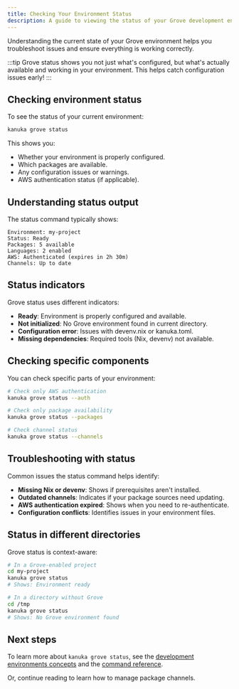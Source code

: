 ```yaml
---
title: Checking Your Environment Status
description: A guide to viewing the status of your Grove development environment using Kānuka.
---
```


Understanding the current state of your Grove environment helps you troubleshoot issues and ensure everything is working correctly.

:::tip
Grove status shows you not just what's configured, but what's actually available and working in your environment. This helps catch configuration issues early!
:::

## Checking environment status

To see the status of your current environment:

```bash
kanuka grove status
```

This shows you:
- Whether your environment is properly configured.
- Which packages are available.
- Any configuration issues or warnings.
- AWS authentication status (if applicable).

## Understanding status output

The status command typically shows:

```
Environment: my-project
Status: Ready
Packages: 5 available
Languages: 2 enabled
AWS: Authenticated (expires in 2h 30m)
Channels: Up to date
```

## Status indicators

Grove status uses different indicators:

- **Ready**: Environment is properly configured and available.
- **Not initialized**: No Grove environment found in current directory.
- **Configuration error**: Issues with devenv.nix or kanuka.toml.
- **Missing dependencies**: Required tools (Nix, devenv) not available.

## Checking specific components

You can check specific parts of your environment:

```bash
# Check only AWS authentication
kanuka grove status --auth

# Check only package availability
kanuka grove status --packages

# Check channel status
kanuka grove status --channels
```

## Troubleshooting with status

Common issues the status command helps identify:

- **Missing Nix or devenv**: Shows if prerequisites aren't installed.
- **Outdated channels**: Indicates if your package sources need updating.
- **AWS authentication expired**: Shows when you need to re-authenticate.
- **Configuration conflicts**: Identifies issues in your environment files.

## Status in different directories

Grove status is context-aware:

```bash
# In a Grove-enabled project
cd my-project
kanuka grove status
# Shows: Environment ready

# In a directory without Grove
cd /tmp
kanuka grove status
# Shows: No Grove environment found
```

## Next steps

To learn more about `kanuka grove status`, see the [development environments concepts](/concepts/grove-environments) and the [command reference](/reference/references).

Or, continue reading to learn how to manage package channels.